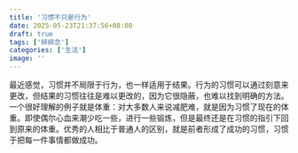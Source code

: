 ```yaml
---
title: '习惯不只是行为'
date: 2025-05-23T21:37:56+08:00
draft: true
tags: ['碎碎念']
categories: ['生活']
image: ''
---
```


最近感觉，习惯并不局限于行为，也一样适用于结果。行为的习惯可以通过刻意来更改，但结果的习惯往往是难以更改的，因为它很隐蔽，也难以找到明确的方法。一个很好理解的例子就是体重：对大多数人来说减肥难，就是因为习惯了现在的体重。即使偶尔心血来潮少吃一些，进行一些锻炼，但是最终还是在习惯的指引下回到原来的体重。优秀的人相比于普通人的区别，就是前者形成了成功的习惯，习惯于把每一件事情都做成功。

